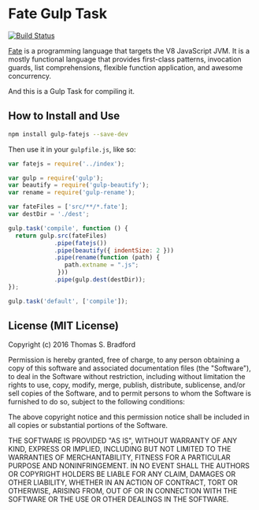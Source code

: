# Fate Gulp Task
[![Build Status](https://travis-ci.org/kode4food/gulp-fatejs.svg?branch=master)](https://travis-ci.org/kode4food/gulp-fatejs)

[Fate](http://www.fate-lang.org/) is a programming language that targets the V8 JavaScript JVM.  It is a mostly functional language that provides first-class patterns, invocation guards, list comprehensions, flexible function application, and awesome concurrency.

And this is a Gulp Task for compiling it.

## How to Install and Use

```bash
npm install gulp-fatejs --save-dev
```

Then use it in your `gulpfile.js`, like so:

```javascript
var fatejs = require('../index');

var gulp = require('gulp');
var beautify = require('gulp-beautify');
var rename = require('gulp-rename');

var fateFiles = ['src/**/*.fate'];
var destDir = './dest';

gulp.task('compile', function () {
  return gulp.src(fateFiles)
             .pipe(fatejs())
             .pipe(beautify({ indentSize: 2 }))
             .pipe(rename(function (path) {
                path.extname = ".js";
              }))
             .pipe(gulp.dest(destDir));
});

gulp.task('default', ['compile']);
```

## License (MIT License)
Copyright (c) 2016 Thomas S. Bradford

Permission is hereby granted, free of charge, to any person
obtaining a copy of this software and associated documentation
files (the "Software"), to deal in the Software without
restriction, including without limitation the rights to use,
copy, modify, merge, publish, distribute, sublicense, and/or
sell copies of the Software, and to permit persons to whom the
Software is furnished to do so, subject to the following
conditions:

The above copyright notice and this permission notice shall be
included in all copies or substantial portions of the Software.

THE SOFTWARE IS PROVIDED "AS IS", WITHOUT WARRANTY OF ANY KIND,
EXPRESS OR IMPLIED, INCLUDING BUT NOT LIMITED TO THE WARRANTIES
OF MERCHANTABILITY, FITNESS FOR A PARTICULAR PURPOSE AND
NONINFRINGEMENT. IN NO EVENT SHALL THE AUTHORS OR COPYRIGHT
HOLDERS BE LIABLE FOR ANY CLAIM, DAMAGES OR OTHER LIABILITY,
WHETHER IN AN ACTION OF CONTRACT, TORT OR OTHERWISE, ARISING
FROM, OUT OF OR IN CONNECTION WITH THE SOFTWARE OR THE USE OR
OTHER DEALINGS IN THE SOFTWARE.
